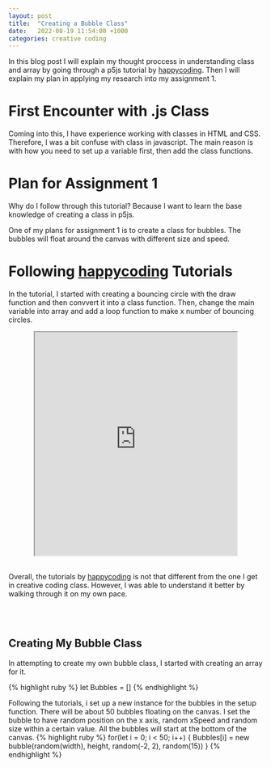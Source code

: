 ```yaml
---
layout: post
title:  "Creating a Bubble Class"
date:   2022-08-19 11:54:00 +1000
categories: creative coding
---
```


In this blog post I will explain my thought proccess in understanding class and array by going through a p5js tutorial by [happycoding][happycoding]. Then I will explain my plan in applying my research into my assignment 1.

# First Encounter with .js Class
Coming into this, I have experience working with classes in HTML and CSS. Therefore, I was a bit confuse with class in javascript. The main reason is with how you need to set up a variable first, then add the class functions.

# Plan for Assignment 1
Why do I follow through this tutorial? Because I want to learn the base knowledge of creating a class in p5js.

One of my plans for assignment 1 is to create a class for bubbles. The bubbles will float around the canvas with different size and speed.

# Following [happycoding][happycoding] Tutorials 

In the tutorial, I started with creating a bouncing circle with the draw function and then convvert it into a class function. Then, change the main variable into array and add a loop function to make x number of bouncing circles.

<div align ="center">
  <iframe width="400" height="442" src="https://editor.p5js.org/reilivia/full/PmzQ3PG4u"></iframe>
</div>
<br>

Overall, the tutorials by [happycoding][happycoding] is not that different from the one I get in creative coding class. However, I was able to understand it better by walking through it on my own pace.

<br>
<br>

## Creating My Bubble Class

In attempting to create my own bubble class, I started with creating an array for it.

{% highlight ruby %}
let Bubbles = []
{% endhighlight %}

Following the tutorials, i set up a new instance for the bubbles in the setup function. There will be about 50 bubbles floating on the canvas. I set the bubble to have random position on the x axis, random xSpeed and random size within a certain value. All the bubbles will start at the bottom of the canvas.
{% highlight ruby %}
  for(let i = 0; i < 50; i++) {
    Bubbles[i] = new bubble(random(width), height, random(-2, 2), random(15))
  }
{% endhighlight %}







[happycoding]:https://happycoding.io/tutorials/p5js/creating-classes 